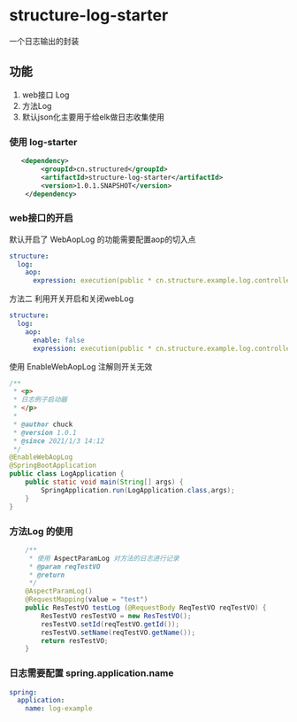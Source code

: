 # structure-log-starter
一个日志输出的封装

## 功能 
1. web接口 Log 
2. 方法Log 
3. 默认json化主要用于给elk做日志收集使用

### 使用 log-starter 
```xml
   <dependency>
        <groupId>cn.structured</groupId>
        <artifactId>structure-log-starter</artifactId>
        <version>1.0.1.SNAPSHOT</version>
    </dependency>
```
### web接口的开启
默认开启了 WebAopLog 的功能需要配置aop的切入点
```yaml
structure:
  log:
    aop:
      expression: execution(public * cn.structure.example.log.controller..*Controller.*(..))
```
方法二 利用开关开启和关闭webLog
```yaml
structure:
  log:
    aop:
      enable: false
      expression: execution(public * cn.structure.example.log.controller..*Controller.*(..))
```
使用 EnableWebAopLog 注解则开关无效
```java
/**
 * <p>
 * 日志例子启动器
 * </p>
 *
 * @author chuck
 * @version 1.0.1
 * @since 2021/1/3 14:12
 */
@EnableWebAopLog
@SpringBootApplication
public class LogApplication {
    public static void main(String[] args) {
        SpringApplication.run(LogApplication.class,args);
    }
}
```

### 方法Log 的使用 

```java
    /**
     * 使用 AspectParamLog 对方法的日志进行记录
     * @param reqTestVO
     * @return
     */
    @AspectParamLog()
    @RequestMapping(value = "test")
    public ResTestVO testLog (@RequestBody ReqTestVO reqTestVO) {
        ResTestVO resTestVO = new ResTestVO();
        resTestVO.setId(reqTestVO.getId());
        resTestVO.setName(reqTestVO.getName());
        return resTestVO;
    }
```
### 日志需要配置 spring.application.name 
```yaml
spring:
  application:
    name: log-example
```
